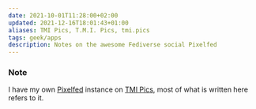 ```yaml
---
date: 2021-10-01T11:28:00+02:00
updated: 2021-12-16T18:01:43+01:00
aliases: TMI Pics, T.M.I. Pics, tmi.pics
tags: geek/apps
description: Notes on the awesome Fediverse social Pixelfed
---
```

<div class='blue box'>
	<h3>Note</h3>
	I have my own <a href='https://pixelfed.org' target='_blank' title='Pixelfed official website'>Pixelfed</a> instance on <a href='https://tmi.pics' target='_blank' title='TMI Pics Pixelfed instance'>TMI Pics</a>, most of what is written here refers to it.
</div>